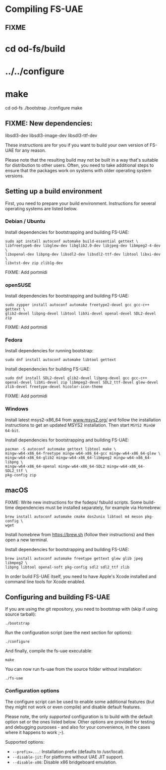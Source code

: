 # Compiling FS-UAE

## FIXME

# cd od-fs/build
# ../../configure
# make

cd od-fs
./bootstrap
./configure
make

## FIXME: New dependencies:

libsdl3-dev
libsdl3-image-dev
libsdl3-ttf-dev



These instructions are for you if you want to build your own version of FS-UAE
for any reason.

Please note that the resulting build may not be built in a way that's suitable
for distribution to other users. Often, you need to take additional steps to
ensure that the packages work on systems with older operating system versions.

## Setting up a build environment

First, you need to prepare your build environment. Instructions for several
operating systems are listed below.

### Debian / Ubuntu

Install dependencies for bootstrapping and building FS-UAE:

    sudo apt install autoconf automake build-essential gettext \
    libfreetype6-dev libglew-dev libglib2.0-dev libjpeg-dev libmpeg2-4-dev \
    libopenal-dev libpng-dev libsdl2-dev libsdl2-ttf-dev libtool libxi-dev \
    libxtst-dev zip zlib1g-dev

FIXME: Add portmidi

### openSUSE

Install dependencies for bootstrapping and building FS-UAE:

    sudo zypper install autoconf automake freetype2-devel gcc gcc-c++ gettext \
    glib2-devel libpng-devel libtool libXi-devel openal-devel SDL2-devel zip

FIXME: Add portmidi

### Fedora

Install dependencies for running bootstrap:

    sudo dnf install autoconf automake libtool gettext

Install dependencies for building FS-UAE:

    sudo dnf install SDL2-devel glib2-devel libpng-devel gcc gcc-c++ openal-devel libXi-devel zip libmpeg2-devel SDL2_ttf-devel glew-devel zlib-devel freetype-devel hicolor-icon-theme

FIXME: Add portmidi

### Windows

Install latest msys2-x86_64 from www.msys2.org/ and follow the installation
instructions to get an updated MSYS2 installation. Then start
`MSYS2 MinGW 64-bit`.

Install dependencies for bootstrapping and building FS-UAE:

    pacman -S autoconf automake gettext libtool make \
    mingw-w64-x86_64-freetype mingw-w64-x86_64-gcc mingw-w64-x86_64-glew \
    mingw-w64-x86_64-glib2 mingw-w64-x86_64-libmpeg2 mingw-w64-x86_64-libpng \
    mingw-w64-x86_64-openal mingw-w64-x86_64-SDL2 mingw-w64-x86_64-SDL2_ttf \
    pkg-config zip

## macOS

FIXME: Write new instructions for the fsdeps/ fsbuild scripts. Some build-time
dependencies must be installed separately, for example via Homebrew:

    brew install autoconf automake cmake dos2unix libtool m4 meson pkg-config \
    wget

Install homebrew from https://brew.sh (follow their instructions) and then open
a new terminal.

Install dependencies for bootstrapping and building FS-UAE:

    brew install autoconf automake freetype gettext glew glib jpeg libmpeg2 \
    libpng libtool openal-soft pkg-config sdl2 sdl2_ttf zlib

In order build FS-UAE itself, you need to have Apple's Xcode installed and
command line tools for Xcode enabled.

## Configuring and building FS-UAE

If you are using the git repository, you need to bootstrap with (skip if using
source tarball):

    ./bootstrap

Run the configuration script (see the next section for options):

    ./configure

And finally, compile the fs-uae executable:

    make

You can now run fs-uae from the source folder without installation:

    ./fs-uae

### Configuration options

The configure script can be used to enable some additional features (but they
might not work or even compile) and disable default features.

Please note, the only _supported_ configuration is to build with the default
option set or the ones listed below. Other options are provided for testing and
debugging purposes - and also for your convenience, in the cases where it
happens to work ;-).

Supported options:

- `--prefix=...`: Installation prefix (defaults to /usr/local).
- `--disable-jit`: For platforms without UAE JIT support.
- `--disable-x86`: Disable x86 bridgeboard emulation.
